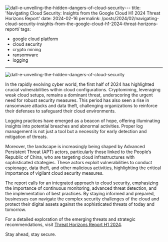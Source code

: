 ![dall-e-unveiling-the-hidden-dangers-of-cloud-security](https://github.com/paraskevasleivadaros/paraskevasleivadaros.github.io/assets/16403754/dd36b23c-cbab-4de2-aa25-1cd5d69c613e)---
title: 'Navigating Cloud Security: Insights from the Google Cloud H1 2024 Threat Horizons Report'
date: 2024-02-16
permalink: /posts/2024/02/navigating-cloud-security-insights-from-the-google-cloud-h1-2024-threat-horizons-report/
tags:
  - google cloud platform
  - cloud security
  - crypto mining
  - ransomware
  - logging
---
![dall-e-unveiling-the-hidden-dangers-of-cloud-security](https://github.com/paraskevasleivadaros/paraskevasleivadaros.github.io/assets/16403754/ea6bab26-326e-4dc5-a477-10254be9dfb4)

In the rapidly evolving cyber world, the first half of 2024 has highlighted crucial vulnerabilities within cloud configurations. Cryptomining, leveraging weak cloud setups, remains a dominant threat, underscoring the urgent need for robust security measures. This period has also seen a rise in ransomware attacks and data theft, challenging organizations to reinforce their defenses to safeguard their cloud environments.

Logging practices have emerged as a beacon of hope, offering illuminating insights into potential breaches and abnormal activities. Proper log management is not just a tool but a necessity for early detection and mitigation of threats.

Moreover, the landscape is increasingly being shaped by Advanced Persistent Threat (APT) actors, particularly those linked to the People’s Republic of China, who are targeting cloud infrastructures with sophisticated strategies. These actors exploit vulnerabilities to conduct espionage, data theft, and other malicious activities, highlighting the critical importance of vigilant cloud security measures.

The report calls for an integrated approach to cloud security, emphasizing the importance of continuous monitoring, advanced threat detection, and the implementation of best practices. By staying informed and prepared, businesses can navigate the complex security challenges of the cloud and protect their digital assets against the sophisticated threats of today and tomorrow.

For a detailed exploration of the emerging threats and strategic recommendations, visit [Threat Horizons Report H1 2024](https://services.google.com/fh/files/misc/threat_horizons_report_h12024.pdf).

Stay ahead, stay secure.
